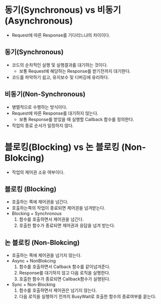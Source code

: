 # 동기(Synchronous) vs 비동기(Asynchronous)
- Request에 따른 Response를 기다리느냐의 차이이다.

## 동기(Synchronous)
- 코드의 순차적인 실행 및 실행결과를 대기하는 것이다.
  - 보통 Request에 해당하는 Response를 받기전까지 대기한다.
- 코드를 파악하기 쉽고, 유지보수 및 디버깅에 유리하다.


## 비동기(Non-Synchronous)
- 병렬적으로 수행하는 방식이다.
- Request에 따른 Response를 대기하지 않는다.
  - 보통 Response를 받았을 때 실행할 Callback 함수를 정의한다.
- 작업의 종료 순서가 일정하지 않다.

# 블로킹(Blocking) vs 논 블로킹 (Non-Blokcing)
- 작업의 제어권 소유 여부이다.

## 블로킹 (Blocking)
- 호출하는 쪽에 제어권을 넘긴다.
- 호출하는쪽의 작업이 종료되면 제어권을 넘겨받는다.
- Blocking + Synchronous
  1. 함수를 호출하면서 제어권을 넘긴다. 
  2. 호출한 함수가 종료되면 제어권과 응답을 넘겨 받는다. 

## 논 블로킹 (Non-Blokcing)
- 호출하는 쪽에 제어권을 넘기지 않는다.
- Async + NonBlokcing
  1. 함수를 호출하면서 Callback 함수를 같이넘겨준다.
  2. Response를 대기하지 않고 다음 로직을 실행한다.
  3. 호출한 함수가 종료되면 Callback함수가 실행된다.
- Sync + Non-Blocking
  1. 함수를 호출하면서 제어권은 넘기지 않는다.
  2. 다음 로직을 실행하기 전까지 BusyWait로 호출한 함수의 종료여부를 묻는다.